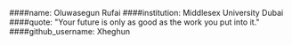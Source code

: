 ####name: Oluwasegun Rufai
####institution: Middlesex University Dubai
####quote: "Your future is only as good as the work you put into it."
####github_username: Xheghun 
